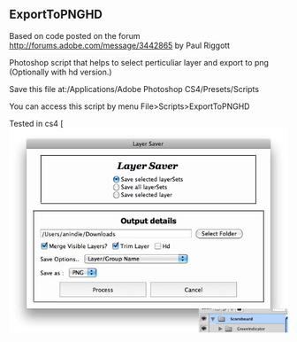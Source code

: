 ExportToPNGHD
-------------
Based on code posted on the forum  http://forums.adobe.com/message/3442865 by Paul Riggott

Photoshop script that helps to select perticuliar layer and export to png (Optionally with hd version.)



Save this file at:/Applications/Adobe Photoshop CS4/Presets/Scripts

You can access this script by menu File>Scripts>ExportToPNGHD



Tested in cs4
[![](https://github.com/ANindie/IphoneImageKit/raw/master/screenshot/ExportLayerInAction.jpg)
